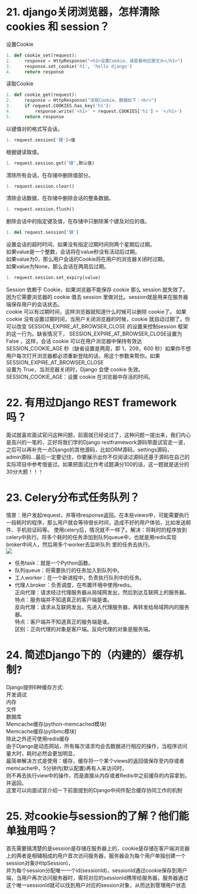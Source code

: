 # 21. django关闭浏览器，怎样清除 cookies 和 session？
设置Cookie
```python
1. def cookie_set(request): 
2.     response = HttpResponse("<h1>设置Cookie，请查看响应报文头</h1>") 
3.     response.set_cookie('h1', 'hello django') 
4.     return response 
```
读取Cookie
```python
1. def cookie_get(request):  
2.     response = HttpResponse("读取Cookie，数据如下：<br>") 
3.     if request.COOKIES.has_key('h1'): 
4.         response.write('<h1>' + request.COOKIES['h1'] + '</h1>') 
5.     return response 
```
以键值对的格式写会话。
```python
1. request.session['键']=值 
```
根据键读取值。
```python
1. request.session.get('键',默认值) 
```
清除所有会话，在存储中删除值部分。
```python
1. request.session.clear() 
```
清除会话数据，在存储中删除会话的整条数据。
```python
1. request.session.flush() 
```
删除会话中的指定键及值，在存储中只删除某个键及对应的值。
```python
1. del request.session['键'] 
```
设置会话的超时时间，如果没有指定过期时间则两个星期后过期。<br />
如果value是一个整数，会话将在value秒没有活动后过期。<br />
如果value为0，那么用户会话的Cookie将在用户的浏览器关闭时过期。<br />
如果value为None，那么会话在两周后过期。
```python
1. request.session.set_expiry(value) 
```
Session 依赖于 Cookie，如果浏览器不能保存 cookie 那么 session 就失效了。因为它需要浏览器的 cookie 值去 session 里做对比。session就是用来在服务器端保存用户的会话状态。<br />
cookie 可以有过期时间，这样浏览器就知道什么时候可以删除 cookie了。 如果 cookie 没有设置过期时间，当用户关闭浏览器的时候，cookie 就自动过期了。你可以改变 SESSION_EXPIRE_AT_BROWSER_CLOSE 的设置来控制session 框架的这一行为。缺省情况下， SESSION_EXPIRE_AT_BROWSER_CLOSE设置为 False ，这样，会话 cookie 可以在用户浏览器中保持有效达SESSION_COOKIE_AGE 秒（缺省设置是两周，即 1，209，600 秒）如果你不想用户每次打开浏览器都必须重新登陆的话，用这个参数来帮你。如果SESSION_EXPIRE_AT_BROWSER_CLOSE<br />
设置为 True，当浏览器关闭时，Django 会使 cookie 失效。<br />
SESSION_COOKIE_AGE：设置 cookie 在浏览器中存活的时间。
# 22. 有用过Django REST framework 吗？
面试就喜欢面试官问这种问题，前面就已经说过了，这种问题一提出来，我们内心是高兴的一笔的，正好将我们学的Django restframework源码带面试官走一波，之后可以再补充一点Django的其他源码，比如ORM源码，settings源码，<br />
admin源码...最后一定要记住，你要展示出你不仅阅读过源码还基于源码在自己的实际项目中参考借鉴过。如果把面试比作考试题满分100的话，这一题就是送分的30分大题！！！
# 23. Celery分布式任务队列？
情景：用户发起request，并等待response返回。在本些views中，可能需要执行一段耗时的程序，那么用户就会等待很长时间，造成不好的用户体验，比如发送邮件、手机验证码等。 使用celery后，情况就不一样了。解决：将耗时的程序放到celery中执行。将多个耗时的任务添加到队列queue中，也就是用redis实现broker中间人，然后用多个worker去监听队列 里的任务去执行。<br />
<img src="https://img-blog.csdnimg.cn/20181108115107579.png" />

- 任务task：就是一个Python函数。
- 队列queue：将需要执行的任务加入到队列中。
- 工人worker：在一个新进程中，负责执行队列中的任务。
- 代理人broker：负责调度，在布置环境中使用redis。<br />
正向代理：请求经过代理服务器从局域网发出，然后到达互联网上的服务器。<br />
特点：服务端并不知道真正的客户端是谁。<br />
反向代理：请求从互联网发出，先进入代理服务器，再转发给局域网内的服务器。<br />
特点：客户端并不知道真正的服务端是谁。<br />
区别：正向代理的对象是客户端。反向代理的对象是服务端。

# 24. 简述Django下的（内建的）缓存机制?
Django提供6种缓存方式:<br />
开发调试<br />
内存<br />
文件<br />
数据库<br />
Memcache缓存(python-memcached模块)<br />
Memcache缓存(pylibmc模块)<br />
除此之外还可使用redis缓存<br />
由于Django是动态网站，所有每次请求均会去数据进行相应的操作，当程序访问量大时，耗时必然会更加明显，<br />
最简单解决方式是使用：缓存，缓存将一个某个views的返回值保存至内存或者memcache中，5分钟内(默认配置)再有人来访问时，<br />
则不再去执行view中的操作，而是直接从内存或者Redis中之前缓存的内容拿到，并返回。<br />
这里可以向面试官介绍一下前面提到的Django中间件配合缓存协同工作的机制
# 25. 对cookie与session的了解？他们能单独用吗？
首先需要搞清楚的是session是存储在服务器上的，cookie是存储在客户端浏览器上的两者是相辅相成的用户首次访问服务器，服务器会为每个用户单独创建一个session对象(HttpSession)，<br />
并为每个session分配唯一一个id(sessionId)，sessionId通过cookie保存到用户端，当用户再次访问服务器时，需将对应的sessionId携带给服务器，服务器通过这个唯一sessionId就可以找到用户对应的session对象，从而达到管理用户状态